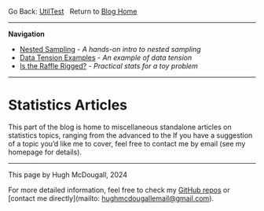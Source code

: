   
  
  
Go Back: [UtilTest](.\..\02_numpyro\07_utils\page.html)	&nbsp;	Return to [Blog Home](.\..\bloghome.html)  
  
---------------------------------------------------------------------------  
**Navigation**  
* [Nested Sampling](.\01_nestedsampling\./page.html) - _A hands-on intro to nested sampling_  
* [Data Tension Examples](.\02_suspiciousness\./page.html) - _An example of data tension_  
* [Is the Raffle Rigged?](.\03_raffle\./page.html) - _Practical stats for a toy problem_  
  
---------  
  
  
# Statistics Articles  
  
This part of the blog is home to miscellaneous standalone articles on statistics topics, ranging from the advanced to the If you have a suggestion of a topic you’d like me to cover, feel free to contact me by email (see my homepage for details).  
  
---------  
  
This page by Hugh McDougall, 2024  
  
  
  
For more detailed information, feel free to check my [GitHub repos](https://github.com/HughMcDougall/) or [contact me directly](mailto: hughmcdougallemail@gmail.com).  
  
